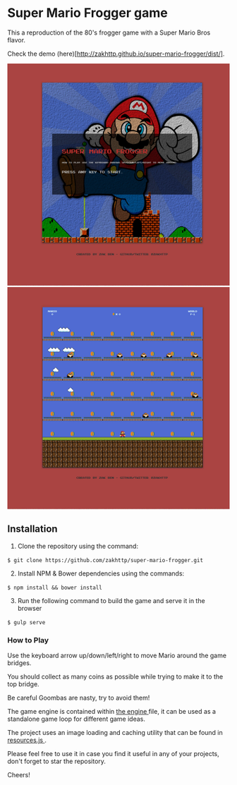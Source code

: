 # Super Mario Frogger game
This a reproduction of the 80's frogger game with a Super Mario Bros flavor.

Check the demo (here)[http://zakhttp.github.io/super-mario-frogger/dist/].

![screenshot of the super mario frogger game][splash]
![screenshot of the super mario frogger game][game]

[splash]: /src/images/screenshot-splash.jpg "splash sceen the super mario frogger game"
[game]: /src/images/screenshot-game.jpg "game sceen the super mario frogger game"

## Installation

1. Clone the repository using the command:

`$ git clone https://github.com/zakhttp/super-mario-frogger.git`

2. Install NPM & Bower dependencies using the commands:

`$ npm install && bower install`

3. Run the following command to build the game and serve it in the browser

`$ gulp serve`

### How to Play

Use the keyboard arrow up/down/left/right to move Mario around the game bridges.

You should collect as many coins as possible while trying to make it to the top bridge.

Be careful Goombas are nasty, try to avoid them!

The game engine is contained within [the engine ](https://github.com/zakhttp/super-mario-frogger/blob/super-mario/js/engine.js) file, it can be used as a standalone game loop for different game ideas.

The project uses an image loading and caching utility that can be found in [resources.js ](https://github.com/zakhttp/super-mario-frogger/blob/super-mario/js/resources.js) .

Please feel free to use it in case you find it useful in any of your projects, don't forget to star the repository.

Cheers!
